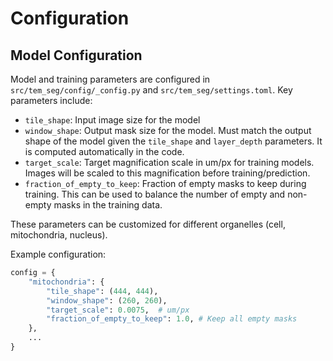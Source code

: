 # Configuration

## Model Configuration

Model and training parameters are configured in `src/tem_seg/config/_config.py` and `src/tem_seg/settings.toml`. Key parameters include:

- `tile_shape`: Input image size for the model
- `window_shape`: Output mask size for the model. Must match the output shape of the model given the `tile_shape` and `layer_depth` parameters. It is computed automatically in the code.
- `target_scale`: Target magnification scale in um/px for training models. Images will be scaled to this magnification before training/prediction.
- `fraction_of_empty_to_keep`: Fraction of empty masks to keep during training. This can be used to balance the number of empty and non-empty masks in the training data.

These parameters can be customized for different organelles (cell, mitochondria, nucleus).

Example configuration:

```python
config = {
    "mitochondria": {
        "tile_shape": (444, 444),
        "window_shape": (260, 260),
        "target_scale": 0.0075,  # um/px
        "fraction_of_empty_to_keep": 1.0, # Keep all empty masks
    },
    ...
}
```
